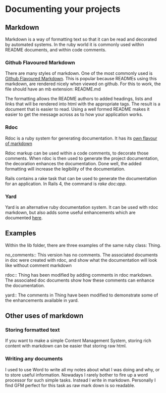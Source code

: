 Documenting your projects
=========================

Markdown
--------

Markdown is a way of formatting text so that it can be read and decorated by
automated systems. In the ruby world it is commonly used within README
documents, and within code comments.

### Github Flavoured Markdown

There are many styles of markdown. One of the most commonly used is [Github
Flavoured Markdown](https://guides.github.com/features/mastering-markdown/).
This is popular because READMEs using this markdown, are rendered nicely when
viewed on github. For this to work, the file should have an mb extension: README.md

The formatting allows the README authors to added headings, lists and links
that will be rendered into html with the appropriate tags. The result is a
document that is easier to read. Using a well formed README makes it easier to
get the message across as to how your application works.

### Rdoc

Rdoc is a ruby system for generating documentation. It has its [own flavour of
markdown](http://www.mikeperham.com/2010/12/16/using-rdoc/)

Rdoc markup can be used within a code comments, to decorate those comments. When
rdoc is then used to generate the project documentation, the decoration enhances
the documentation. Done well, the added formatting will increase the legibility
of the documentation.

Rails contains a rake task that can be used to generate the documentation for
an application. In Rails 4, the command is _rake doc:app_.

### Yard

Yard is an alternative ruby documentation system. It can be used with rdoc markdown,
but also adds some useful enhancements which are documented
[here](http://rubydoc.info/gems/yard/file/docs/GettingStarted.md).

Examples
--------

Within the lib folder, there are three examples of the same ruby class: Thing.

no_comments:: This version has no comments. The associated documents in doc were
    created with rdoc, and show what the documentation will look like without
    comment markdown

rdoc:: Thing has been modified by adding comments in rdoc markdown. The associated
    doc documents show how these comments can enhance the documentation.

yard:: The comments in Thing have been modified to demonstrate some of the
    enhancements available in yard.

Other uses of markdown
----------------------

### Storing formatted text

If you want to make a simple Content Management System, storing rich content
with markdown can be easier that storing raw html.

### Writing any documents

I used to use Word to write all my notes about what I was doing and why, or
to store useful information. Nowadays I rarely bother to fire up a word processor
for such simple tasks. Instead I write in markdown. Personally I find GFM
perfect for this task as raw mark down is so readable.
